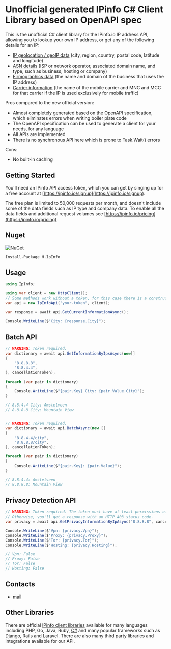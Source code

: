 # Unofficial generated IPinfo C# Client Library based on OpenAPI spec

This is the unofficial C# client library for the IPinfo.io IP address API, allowing you to lookup your own IP address, 
or get any of the following details for an IP:

 - [IP geolocation / geoIP data](https://ipinfo.io/ip-geolocation-api) (city, region, country, postal code, latitude and longitude)
 - [ASN details](https://ipinfo.io/asn-api) (ISP or network operator, associated domain name, and type, such as business, hosting 
 or company)
 - [Firmographics data](https://ipinfo.io/ip-company-api) (the name and domain of the business that uses the IP address)
 - [Carrier information](https://ipinfo.io/ip-carrier-api) (the name of the mobile carrier and MNC and MCC for that carrier 
 if the IP is used exclusively for mobile traffic)

Pros compared to the new official version:
- Almost completely generated based on the OpenAPI specification, which eliminates errors when writing boiler plate code
- The OpenAPI specification can be used to generate a client for your needs, for any language
- All APIs are implemented
- There is no synchronous API here which is prone to Task.Wait() errors

Cons:
- No built-in caching

## Getting Started

You'll need an IPinfo API access token, which you can get by singing up for a free account 
at [https://ipinfo.io/signup](https://ipinfo.io/signup).

The free plan is limited to 50,000 requests per month, and doesn't include some of the data fields such as IP type and company data. 
To enable all the data fields and additional request volumes see [https://ipinfo.io/pricing](https://ipinfo.io/pricing)

## Nuget

[![NuGet](https://img.shields.io/nuget/dt/H.IpInfo.svg?style=flat-square&label=H.IpInfo)](https://www.nuget.org/packages/H.IpInfo/)

```
Install-Package H.IpInfo
```

## Usage

```cs
using IpInfo;

using var client = new HttpClient();
// Some methods work without a token, for this case there is a constructor without a token.
var api = new IpInfoApi("your-token", client);

var response = await api.GetCurrentInformationAsync();

Console.WriteLine($"City: {response.City}");
```

## Batch API

```cs
// WARNING: Token required.
var dictionary = await api.GetInformationByIpsAsync(new[]
{
    "8.8.8.8",
    "8.8.4.4",
}, cancellationToken);

foreach (var pair in dictionary)
{
    Console.WriteLine($"{pair.Key} City: {pair.Value.City}");
}

// 8.8.4.4 City: Amstelveen
// 8.8.8.8 City: Mountain View


// WARNING: Token required.
var dictionary = await api.BatchAsync(new []
{
    "8.8.4.4/city",
    "8.8.8.8/city",
}, cancellationToken);

foreach (var pair in dictionary)
{
    Console.WriteLine($"{pair.Key}: {pair.Value}");
}

// 8.8.4.4: Amstelveen
// 8.8.8.8: Mountain View
```

## Privacy Detection API

```cs
// WARNING: Token required. The token must have at least permissions of the Business Plan.
// Otherwise, you'll get a response with an HTTP 403 status code. 
var privacy = await api.GetPrivacyInformationByIpAsync("8.8.8.8", cancellationToken);

Console.WriteLine($"Vpn: {privacy.Vpn}");
Console.WriteLine($"Proxy: {privacy.Proxy}");
Console.WriteLine($"Tor: {privacy.Tor}");
Console.WriteLine($"Hosting: {privacy.Hosting}");

// Vpn: False
// Proxy: False
// Tor: False
// Hosting: False
```

## Contacts
* [mail](mailto:havendv@gmail.com)

## Other Libraries

There are official [IPinfo client libraries](https://ipinfo.io/developers/libraries) available for many languages including 
PHP, Go, Java, Ruby, [C#](https://github.com/ipinfo/csharp/) and many popular frameworks such as Django, Rails and Laravel. 
There are also many third party libraries and integrations available for our API.